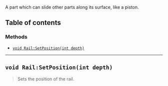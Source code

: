 A part which can slide other parts along its surface, like a piston.

## Table of contents

### Methods
* [`void Rail:SetPosition(int depth)`](#void-setpositionint-depth)

___

## `void Rail:SetPosition(int depth)`

> Sets the position of the rail.